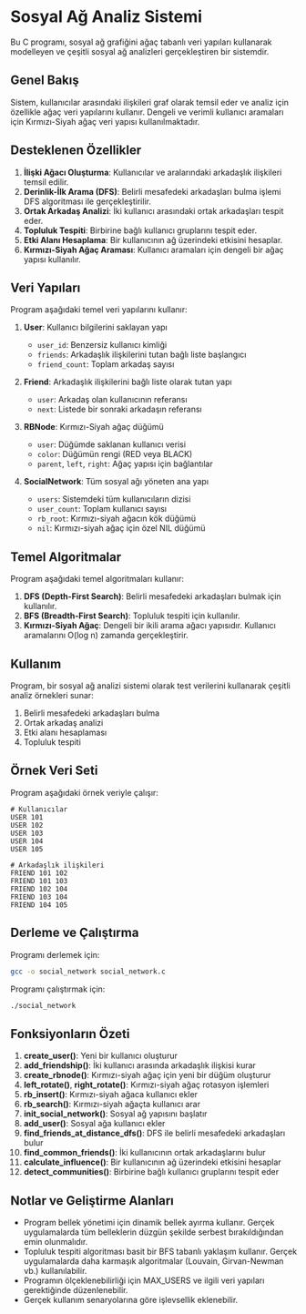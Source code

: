 # Sosyal Ağ Analiz Sistemi

Bu C programı, sosyal ağ grafiğini ağaç tabanlı veri yapıları kullanarak modelleyen ve çeşitli sosyal ağ analizleri gerçekleştiren bir sistemdir.

## Genel Bakış

Sistem, kullanıcılar arasındaki ilişkileri graf olarak temsil eder ve analiz için özellikle ağaç veri yapılarını kullanır. Dengeli ve verimli kullanıcı aramaları için Kırmızı-Siyah ağaç veri yapısı kullanılmaktadır.

## Desteklenen Özellikler

1. **İlişki Ağacı Oluşturma**: Kullanıcılar ve aralarındaki arkadaşlık ilişkileri temsil edilir.
2. **Derinlik-İlk Arama (DFS)**: Belirli mesafedeki arkadaşları bulma işlemi DFS algoritması ile gerçekleştirilir.
3. **Ortak Arkadaş Analizi**: İki kullanıcı arasındaki ortak arkadaşları tespit eder.
4. **Topluluk Tespiti**: Birbirine bağlı kullanıcı gruplarını tespit eder.
5. **Etki Alanı Hesaplama**: Bir kullanıcının ağ üzerindeki etkisini hesaplar.
6. **Kırmızı-Siyah Ağaç Araması**: Kullanıcı aramaları için dengeli bir ağaç yapısı kullanılır.

## Veri Yapıları

Program aşağıdaki temel veri yapılarını kullanır:

1. **User**: Kullanıcı bilgilerini saklayan yapı

   - `user_id`: Benzersiz kullanıcı kimliği
   - `friends`: Arkadaşlık ilişkilerini tutan bağlı liste başlangıcı
   - `friend_count`: Toplam arkadaş sayısı

2. **Friend**: Arkadaşlık ilişkilerini bağlı liste olarak tutan yapı

   - `user`: Arkadaş olan kullanıcının referansı
   - `next`: Listede bir sonraki arkadaşın referansı

3. **RBNode**: Kırmızı-Siyah ağaç düğümü

   - `user`: Düğümde saklanan kullanıcı verisi
   - `color`: Düğümün rengi (RED veya BLACK)
   - `parent`, `left`, `right`: Ağaç yapısı için bağlantılar

4. **SocialNetwork**: Tüm sosyal ağı yöneten ana yapı
   - `users`: Sistemdeki tüm kullanıcıların dizisi
   - `user_count`: Toplam kullanıcı sayısı
   - `rb_root`: Kırmızı-siyah ağacın kök düğümü
   - `nil`: Kırmızı-siyah ağaç için özel NIL düğümü

## Temel Algoritmalar

Program aşağıdaki temel algoritmaları kullanır:

1. **DFS (Depth-First Search)**: Belirli mesafedeki arkadaşları bulmak için kullanılır.
2. **BFS (Breadth-First Search)**: Topluluk tespiti için kullanılır.
3. **Kırmızı-Siyah Ağaç**: Dengeli bir ikili arama ağacı yapısıdır. Kullanıcı aramalarını O(log n) zamanda gerçekleştirir.

## Kullanım

Program, bir sosyal ağ analizi sistemi olarak test verilerini kullanarak çeşitli analiz örnekleri sunar:

1. Belirli mesafedeki arkadaşları bulma
2. Ortak arkadaş analizi
3. Etki alanı hesaplaması
4. Topluluk tespiti

## Örnek Veri Seti

Program aşağıdaki örnek veriyle çalışır:

```
# Kullanıcılar
USER 101
USER 102
USER 103
USER 104
USER 105

# Arkadaşlık ilişkileri
FRIEND 101 102
FRIEND 101 103
FRIEND 102 104
FRIEND 103 104
FRIEND 104 105
```

## Derleme ve Çalıştırma

Programı derlemek için:

```bash
gcc -o social_network social_network.c
```

Programı çalıştırmak için:

```bash
./social_network
```

## Fonksiyonların Özeti

1. **create_user()**: Yeni bir kullanıcı oluşturur
2. **add_friendship()**: İki kullanıcı arasında arkadaşlık ilişkisi kurar
3. **create_rbnode()**: Kırmızı-siyah ağaç için yeni bir düğüm oluşturur
4. **left_rotate()**, **right_rotate()**: Kırmızı-siyah ağaç rotasyon işlemleri
5. **rb_insert()**: Kırmızı-siyah ağaca kullanıcı ekler
6. **rb_search()**: Kırmızı-siyah ağaçta kullanıcı arar
7. **init_social_network()**: Sosyal ağ yapısını başlatır
8. **add_user()**: Sosyal ağa kullanıcı ekler
9. **find_friends_at_distance_dfs()**: DFS ile belirli mesafedeki arkadaşları bulur
10. **find_common_friends()**: İki kullanıcının ortak arkadaşlarını bulur
11. **calculate_influence()**: Bir kullanıcının ağ üzerindeki etkisini hesaplar
12. **detect_communities()**: Birbirine bağlı kullanıcı gruplarını tespit eder

## Notlar ve Geliştirme Alanları

- Program bellek yönetimi için dinamik bellek ayırma kullanır. Gerçek uygulamalarda tüm belleklerin düzgün şekilde serbest bırakıldığından emin olunmalıdır.
- Topluluk tespiti algoritması basit bir BFS tabanlı yaklaşım kullanır. Gerçek uygulamalarda daha karmaşık algoritmalar (Louvain, Girvan-Newman vb.) kullanılabilir.
- Programın ölçeklenebilirliği için MAX_USERS ve ilgili veri yapıları gerektiğinde düzenlenebilir.
- Gerçek kullanım senaryolarına göre işlevsellik eklenebilir.
